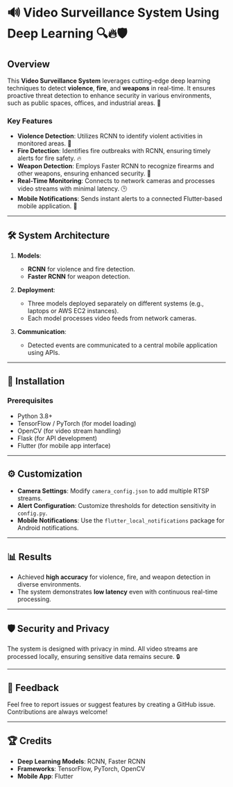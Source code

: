 # 🔊 Video Surveillance System Using Deep Learning 🔍🔥🛡️

## Overview  
This **Video Surveillance System** leverages cutting-edge deep learning techniques to detect **violence**, **fire**, and **weapons** in real-time. It ensures proactive threat detection to enhance security in various environments, such as public spaces, offices, and industrial areas. 🚨  

### Key Features  
- **Violence Detection**: Utilizes RCNN to identify violent activities in monitored areas. 🥊  
- **Fire Detection**: Identifies fire outbreaks with RCNN, ensuring timely alerts for fire safety. 🔥  
- **Weapon Detection**: Employs Faster RCNN to recognize firearms and other weapons, ensuring enhanced security. 🔫  
- **Real-Time Monitoring**: Connects to network cameras and processes video streams with minimal latency. 🕒  
- **Mobile Notifications**: Sends instant alerts to a connected Flutter-based mobile application. 📱  

---

## 🛠️ System Architecture  
1. **Models**:  
   - **RCNN** for violence and fire detection.  
   - **Faster RCNN** for weapon detection.  

2. **Deployment**:  
   - Three models deployed separately on different systems (e.g., laptops or AWS EC2 instances).  
   - Each model processes video feeds from network cameras.  

3. **Communication**:  
   - Detected events are communicated to a central mobile application using APIs.  

---

## 🚀 Installation  

### Prerequisites  
- Python 3.8+  
- TensorFlow / PyTorch (for model loading)  
- OpenCV (for video stream handling)  
- Flask (for API development)  
- Flutter (for mobile app interface)  

---

## ⚙️ Customization  
- **Camera Settings**: Modify `camera_config.json` to add multiple RTSP streams.  
- **Alert Configuration**: Customize thresholds for detection sensitivity in `config.py`.  
- **Mobile Notifications**: Use the `flutter_local_notifications` package for Android notifications.  

---

## 📊 Results  
- Achieved **high accuracy** for violence, fire, and weapon detection in diverse environments.  
- The system demonstrates **low latency** even with continuous real-time processing.  

---

## 🛡️ Security and Privacy  
The system is designed with privacy in mind. All video streams are processed locally, ensuring sensitive data remains secure. 🔒  

---

## 💬 Feedback  
Feel free to report issues or suggest features by creating a GitHub issue. Contributions are always welcome!  

---

## 🏆 Credits  
- **Deep Learning Models**: RCNN, Faster RCNN
- **Frameworks**: TensorFlow, PyTorch, OpenCV
- **Mobile App**: Flutter
